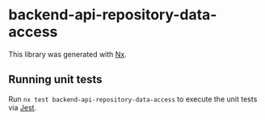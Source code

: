 # backend-api-repository-data-access

This library was generated with [Nx](https://nx.dev).

## Running unit tests

Run `nx test backend-api-repository-data-access` to execute the unit tests via [Jest](https://jestjs.io).
